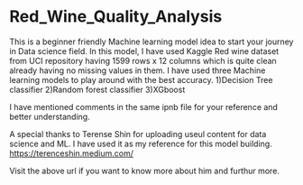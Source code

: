 # Red_Wine_Quality_Analysis

This is a beginner friendly Machine learning model idea to start your journey in Data science field. 
In this model, I have used Kaggle Red wine dataset from UCI repository having 1599 rows x 12 columns which is quite clean already having no missing values in them.
I have used three Machine learning models to play around with the best accuracy.
1)Decision Tree classifier
2)Random forest classifier
3)XGboost

I have mentioned comments in the same ipnb file for your reference and better understanding.

A special thanks to Terense Shin for uploading useul content for data science and ML. I have used it as my reference for this model building.
https://terenceshin.medium.com/

Visit the above url if you want to know more about him and furthur more.
